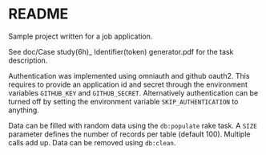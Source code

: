 # README

Sample project written for a job application.

See doc/Case study(6h)_ Identifier(token) generator.pdf for the task description.

Authentication was implemented using omniauth and github oauth2.
This requires to provide an application id and secret through the
environment variables `GITHUB_KEY` and `GITHUB_SECRET`.
Alternatively authentication can be turned off by setting the environment
variable `SKIP_AUTHENTICATION` to anything.

Data can be filled with random data using the `db:populate` rake task.
A `SIZE` parameter defines the number of records per table (default 100).
Multiple calls add up.
Data can be removed using `db:clean`.
